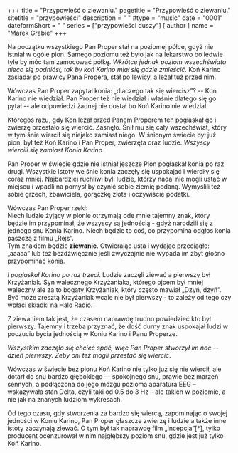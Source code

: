 +++
title = "Przypowieść o ziewaniu."
pagetitle = "Przypowieść o ziewaniu."
sitetitle = "przypowieści"
description = " "
#type = "music"
date = "0001"
dateformShort = " "
series = ["przypowieści duszy"]
[ author ]
  name = "Marek Grabie"
+++

Na początku wszystkiego Pan Proper stał na poziomej półce, gdyż nie istniał w ogóle pion. Samego poziomu też było jak na lekarstwo bo ledwie tyle by móc tam zamocować półkę. *Wkrótce jednak poziom wszechświata nieco się podniósł, tak by koń Karino miał się gdzie zmieścić.* Koń Karino zasiadał po prawicy Pana Propera, stał po lewicy, a leżał tuż przed nim.

Wówczas Pan Proper zapytał konia: „dlaczego tak się wiercisz”?
-- Koń Karino nie wiedział. Pan Proper też nie wiedział i właśnie dlatego się go pytał -- ale odpowiedzi żadnej nie dostał bo Koń Karino nie wiedział.

Któregoś razu, gdy Koń leżał przed Panem Properem ten pogłaskał go i zwierzę przestało się wiercić. Zasnęło. Śnił mu się cały wszechświat, który w tym śnie wiercił się niejako zamiast niego. W śnionym świecie był już pion, był też Koń Karino i Pan Proper, zwierzęta oraz ludzie. *Wszyscy wiercili się zamiast Konia Karino.*

Pan Proper w świecie gdzie nie istniał jeszcze Pion pogłaskał konia po raz drugi. Wszystkie istoty we śnie konia zaczęły się uspokajać i wierciły się coraz mniej. Najbardziej ruchliwi byli ludzie, którzy nadal nie mogli ustać w miejscu i wpadli na pomysł by czynić sobie ziemię podaną. Wymyślili też sobie grzech, zbawiciela, gorączkę złota i oczywiście podatki. 

Wówczas Pan Proper rzekł:
\
Niech ludzie żyjący w pionie otrzymają ode mnie tajemny znak, który będzie im przypominał, że wszyscy są jednością - gdyż narodzili się z jednego snu Konia Karino. Niech będzie to coś, co przypomina odgłos konia paszczą z filmu „Rejs”. 
\
Tym znakiem będzie **ziewanie**. Otwierając usta i wydając przeciągłe: „aaaaa” lub też bezdźwięcznie jeśli zwyczajnie nie wypada im zbyt głośno przypominać konia. 

*I pogłaskał Karino po raz trzeci*. Ludzie zaczęli ziewać a pierwszy był Krzyżaniak. Syn walecznego Krzyżaniaka, którego ojcem był mniej waleczny ale za to bogaty Krzyżaniak, który często mawiał „Dzyń, dzyń”. Być może zresztą Krzyżaniak wcale nie był pierwszy - to zależy od tego czy wpłaci składki na Halo Radio.

Z ziewaniem tak jest, że czasem naprawdę trudno powiedzieć kto był pierwszy. Tajemny i trzeba przyznać, że dość durny znak uspokajał ludzi w poczuciu bycia jednością w Koniu Karino i Panu Properze. 

*Wszystkim zaczęło się chcieć spać, więc Pan Proper stworzył im noc -- dzień pierwszy. Żeby oni też mogli przestać się wiercić*.

Wówczas w świecie bez pionu Koń Karino nie tylko już się nie wiercił, ale dotarł do snu bardzo głębokiego –- spokojnego snu, prawie bez marzeń sennych, a podłączona do jego mózgu pozioma aparatura EEG – wskazywała stan Delta, czyli taki od 0.5 do 3 Hz – ale takich w poziomie, a nie jak na znanych ludziom wykresach. 

Od tego czasu, gdy stworzenia za bardzo się wiercą, zapominając o swojej jedności w Koniu Karino, Pan Proper głaszcze zwierzę i ludzie a także inne istoty zaczynają ziewać. O tym był tak naprawdę film „Incepcja”[*], tylko producent ocenzurował w nim najgłębszy poziom snu, gdzie jest już tylko Koń Karino.

